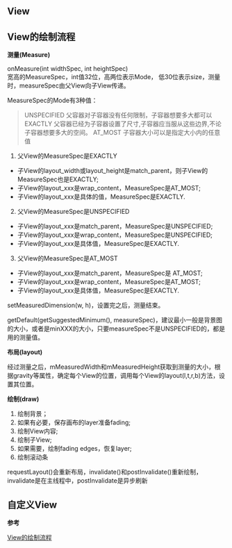 ## View

## View的绘制流程

**测量(Measure)**

onMeasure(int widthSpec, int heightSpec)</br>
宽高的MeasureSpec，int值32位，高两位表示Mode， 低30位表示size，测量时，measureSpec由父View向子View传递。

MeasureSpec的Mode有3种值：
> UNSPECIFIED 父容器对子容器没有任何限制，子容器想要多大都可以
> EXACTLY 父容器已经为子容器设置了尺寸,子容器应当服从这些边界,不论子容器想要多大的空间。
> AT_MOST 子容器大小可以是指定大小内的任意值

1. 父View的MeasureSpec是EXACTLY
  - 子View的layout_width或layout_height是match_parent，则子View的MeasureSpec也是EXACTLY;
  - 子View的layout_xxx是wrap_content，MeasureSpec是AT_MOST;
  - 子View的layout_xxx是具体的值，MeasureSpec是EXACTLY.
2. 父View的MeasureSpec是UNSPECIFIED
  - 子View的layout_xxx是match_parent，MeasureSpec是UNSPECIFIED;
  - 子View的layout_xxx是wrap_content，MeasureSpec是UNSPECIFIED;
  - 子View的layout_xxx是具体值，MeasureSpec是EXACTLY.
3. 父View的MeasureSpec是AT_MOST
  - 子View的layout_xxx是match_parent，MeasureSpec是 AT_MOST;
  - 子View的layout_xxx是wrap_content，MeasureSpec是AT_MOST;
  - 子View的layout_xxx是具体值，MeasureSpec是EXACTLY.

setMeasuredDimension(w, h)，设置完之后，测量结束。</br>

getDefault(getSuggestedMinimum(), measureSpec)，建议最小一般是背景图的大小，或者是minXXX的大小，只要measureSpec不是UNSPECIFIED的，都是用的测量值。

**布局(layout)**

经过测量之后，mMeasuredWidth和mMeasuredHeight获取到测量的大小，根据gravity等属性，确定每个View的位置，调用每个View的layout(l,t,r,b)方法，设置其位置。

**绘制(draw)**

1. 绘制背景；
2. 如果有必要，保存画布的layer准备fading;
3. 绘制View内容;
4. 绘制子View;
5. 如果需要，绘制fading edges，恢复layer;
6. 绘制滚动条

requestLayout()会重新布局，invalidate()和postInvalidate()重新绘制，invalidate是在主线程中，postInvalidate是异步刷新

## 自定义View


**参考**  

[View的绘制流程](http://www.jianshu.com/p/5a71014e7b1b)
